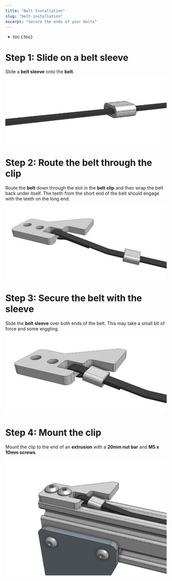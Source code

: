 ```yaml
---
title: "Belt Installation"
slug: "belt-installation"
excerpt: "Secure the ends of your belts"
---
```


* toc
{:toc}

# Step 1: Slide on a belt sleeve
Slide a **belt sleeve** onto the **belt**.

![Screen Shot 2020-02-17 at 12.45.05 PM.png](Screen_Shot_2020-02-17_at_12.45.05_PM.png)

# Step 2: Route the belt through the clip
Route the **belt** down through the slot in the **belt clip** and then wrap the belt back under itself. The teeth from the short end of the belt should engage with the teeth on the long end.

![Screen Shot 2020-02-17 at 12.50.40 PM.png](Screen_Shot_2020-02-17_at_12.50.40_PM.png)

# Step 3: Secure the belt with the sleeve
Slide the **belt sleeve** over both ends of the belt. This may take a small bit of force and some wiggling.

![Screen Shot 2020-02-17 at 12.54.07 PM.png](Screen_Shot_2020-02-17_at_12.54.07_PM.png)

# Step 4: Mount the clip
Mount the clip to the end of an **extrusion** with a **20mm nut bar** and **M5 x 10mm screws**.

![Screen Shot 2020-02-17 at 12.58.35 PM.png](Screen_Shot_2020-02-17_at_12.58.35_PM.png)

